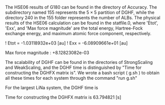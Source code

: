 The HSE06 results of G180 can be found in the directory of Accuracy. The subdirectory named 155 represents the $5 \times 5$ partition of DGHF, while the directory 240 in the 155 folder represents the number of ALBs.
The physical results of the HSE06 calculation can be found in the statfile.0, where 'Etot', 'Exx', and 'Max force magnitude' are the total energy, Hartree-Fock exchange energy, and maximum atomic force component, respectively. 

! Etot            = -1.03118932e+03 [au]
! Exx             = -6.08909661e+01 [au]

Max force magnitude : +8.12823082e-03               


The scalability of DGHF can be found in the directories of StrongScaling and WeakScaling, and the DGHF time is distinguished by "Time for constructing the DGHFX matrix is". We wrote a bash script ( g.sh ) to obtain all these times for each system through the command "run g.sh"

For the largest LiNa system, the DGHF time is

  Time for constructing the DGHFX matrix is 63.794821 [s]

